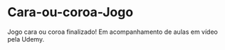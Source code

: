 # Cara-ou-coroa-Jogo
 Jogo cara ou coroa finalizado! Em acompanhamento de aulas em vídeo pela Udemy.
